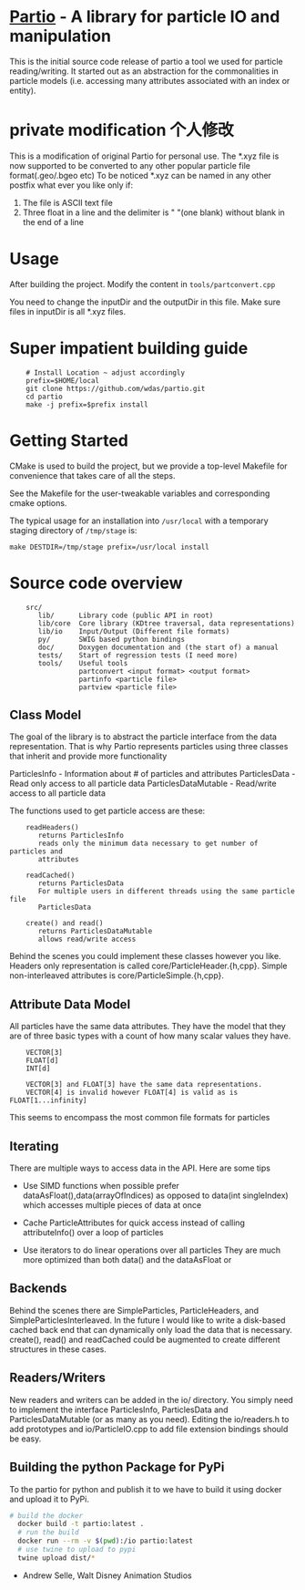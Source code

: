 # [Partio](https://wdas.github.io/partio) - A library for particle IO and manipulation

This is the initial source code release of partio a tool we used for particle
reading/writing. It started out as an abstraction for the commonalities in
particle models (i.e. accessing many attributes associated with an index or
entity).
# private modification 个人修改
This is a modification of original Partio for  personal use. The *.xyz file is 
now supported to be converted to any other popular particle file format(.geo/.bgeo etc)
To be noticed *.xyz can be named in any other postfix what ever you like only if:
1. The file is ASCII text file
2. Three float in a line and the delimiter is " "(one blank) without blank in
the end of a line

# Usage
After building the project. Modify the content in
`tools/partconvert.cpp`

You need to change the inputDir and the outputDir in this file.
Make sure files in inputDir is all *.xyz files.




# Super impatient building guide

        # Install Location ~ adjust accordingly
        prefix=$HOME/local
        git clone https://github.com/wdas/partio.git
        cd partio
        make -j prefix=$prefix install

# Getting Started

CMake is used to build the project, but we provide a top-level Makefile
for convenience that takes care of all the steps.

See the Makefile for the user-tweakable variables and corresponding
cmake options.

The typical usage for an installation into `/usr/local`
with a temporary staging directory of `/tmp/stage` is:

    make DESTDIR=/tmp/stage prefix=/usr/local install

# Source code overview

        src/
           lib/      Library code (public API in root)
           lib/core  Core library (KDtree traversal, data representations)
           lib/io    Input/Output (Different file formats)
           py/       SWIG based python bindings
           doc/      Doxygen documentation and (the start of) a manual
           tests/    Start of regression tests (I need more)
           tools/    Useful tools
                     partconvert <input format> <output format>
                     partinfo <particle file>
                     partview <particle file>

## Class Model

The goal of the library is to abstract the particle interface from the data
representation. That is why Partio represents particles using three classes that
inherit and provide more functionality

ParticlesInfo - Information about # of particles and attributes
ParticlesData - Read only access to all particle data
ParticlesDataMutable - Read/write access to all particle data

The functions used to get particle access are these:

        readHeaders()
           returns ParticlesInfo
           reads only the minimum data necessary to get number of particles and
           attributes

        readCached()
           returns ParticlesData
           For multiple users in different threads using the same particle file
           ParticlesData

        create() and read()
           returns ParticlesDataMutable
           allows read/write access

Behind the scenes you could implement these classes however you like. Headers
only representation is called core/ParticleHeader.{h,cpp}. Simple
non-interleaved attributes is core/ParticleSimple.{h,cpp}.

## Attribute Data Model

All particles have the same data attributes. They have the model that they are
of three basic types with a count of how many scalar values they have.

        VECTOR[3]
        FLOAT[d]
        INT[d]

        VECTOR[3] and FLOAT[3] have the same data representations.
        VECTOR[4] is invalid however FLOAT[4] is valid as is FLOAT[1...infinity]

This seems to encompass the most common file formats for particles

## Iterating

There are multiple ways to access data in the API. Here are
some tips

- Use SIMD functions when possible prefer dataAsFloat(),data(arrayOfIndices) as
  opposed to data(int singleIndex) which accesses multiple pieces of data at
  once

- Cache ParticleAttributes for quick access instead of calling attributeInfo()
  over a loop of particles

- Use iterators to do linear operations over all particles They are much more
  optimized than both data() and the dataAsFloat or

## Backends

Behind the scenes there are SimpleParticles, ParticleHeaders, and
SimpleParticlesInterleaved. In the future I would like to write a disk-based
cached back end that can dynamically only load the data that is necessary.
create(), read() and readCached could be augmented to create different
structures in these cases.

## Readers/Writers

New readers and writers can be added in the io/ directory. You simply need to
implement the interface ParticlesInfo, ParticlesData and ParticlesDataMutable
(or as many as you need). Editing the io/readers.h to add prototypes and
io/ParticleIO.cpp to add file extension bindings should be easy.

## Building the python Package for PyPi

To the partio for python and publish it to we have to build it using docker and upload it to PyPi.

```bash
# build the docker
  docker build -t partio:latest .
  # run the build
  docker run --rm -v $(pwd):/io partio:latest
  # use twine to upload to pypi
  twine upload dist/*
```

- Andrew Selle, Walt Disney Animation Studios
